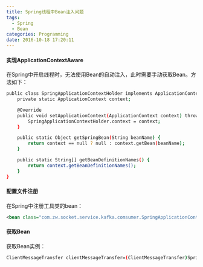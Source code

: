 ```yaml
---
title: Spring线程中Bean注入问题
tags:
  - Spring
  - Bean
categories: Programming
date: 2016-10-18 17:20:11
---
```



#### 实现ApplicationContextAware

在Spring中开启线程时，无法使用Bean的自动注入，此时需要手动获取Bean。方法如下：

<!-- more -->

```Bash
public class SpringApplicationContextHolder implements ApplicationContextAware {
	private static ApplicationContext context;

	@Override
	public void setApplicationContext(ApplicationContext context) throws BeansException {
		SpringApplicationContextHolder.context = context;
	}

	public static Object getSpringBean(String beanName) {
		return context == null ? null : context.getBean(beanName);
	}

	public static String[] getBeanDefinitionNames() {
		return context.getBeanDefinitionNames();
	}
}
```

#### 配置文件注册

在Spring中注册工具类的bean：

```XML
<bean class="com.zw.socket.service.kafka.comsumer.SpringApplicationContextHolder"></bean>
```

#### 获取Bean

获取Bean实例：

```Bash
ClientMessageTransfer clientMessageTransfer=(ClientMessageTransfer)SpringApplicationContextHolder.getSpringBean("clientMessageTransfer");
```



